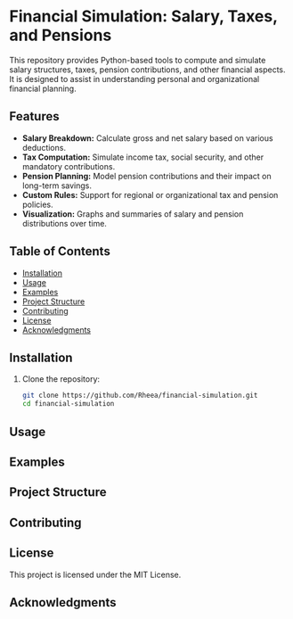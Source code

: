 # Financial Simulation: Salary, Taxes, and Pensions

This repository provides Python-based tools to compute and simulate salary structures, taxes, pension contributions, and other financial aspects. It is designed to assist in understanding personal and organizational financial planning.

## Features

- **Salary Breakdown:** Calculate gross and net salary based on various deductions.
- **Tax Computation:** Simulate income tax, social security, and other mandatory contributions.
- **Pension Planning:** Model pension contributions and their impact on long-term savings.
- **Custom Rules:** Support for regional or organizational tax and pension policies.
- **Visualization:** Graphs and summaries of salary and pension distributions over time.

## Table of Contents

- [Installation](#installation)
- [Usage](#usage)
- [Examples](#examples)
- [Project Structure](#project-structure)
- [Contributing](#contributing)
- [License](#license)
- [Acknowledgments](#acknowledgments)

## Installation

1. Clone the repository:
   ```bash
   git clone https://github.com/Rheea/financial-simulation.git
   cd financial-simulation

## Usage

## Examples

## Project Structure

## Contributing

## License
This project is licensed under the MIT License.


## Acknowledgments


